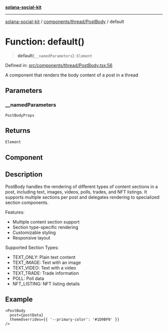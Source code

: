 [**solana-social-kit**](../../../../README.md)

***

[solana-social-kit](../../../../README.md) / [components/thread/PostBody](../README.md) / default

# Function: default()

> **default**(`__namedParameters`): `Element`

Defined in: [src/components/thread/PostBody.tsx:56](https://github.com/SendArcade/solana-social-starter/blob/03568260ca96ed63f77049843c721de1cb011893/src/components/thread/PostBody.tsx#L56)

A component that renders the body content of a post in a thread

## Parameters

### \_\_namedParameters

`PostBodyProps`

## Returns

`Element`

## Component

## Description

PostBody handles the rendering of different types of content sections in a post,
including text, images, videos, polls, trades, and NFT listings. It supports
multiple sections per post and delegates rendering to specialized section components.

Features:
- Multiple content section support
- Section type-specific rendering
- Customizable styling
- Responsive layout

Supported Section Types:
- TEXT_ONLY: Plain text content
- TEXT_IMAGE: Text with an image
- TEXT_VIDEO: Text with a video
- TEXT_TRADE: Trade information
- POLL: Poll data
- NFT_LISTING: NFT listing details

## Example

```tsx
<PostBody
  post={postData}
  themeOverrides={{ '--primary-color': '#1D9BF0' }}
/>
```
